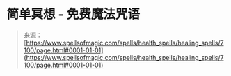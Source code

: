 <!--yml

category: 未分类

date: 2024-06-12 18:42:01

-->

# 简单冥想 - 免费魔法咒语

> 来源：[https://www.spellsofmagic.com/spells/health_spells/healing_spells/7100/page.html#0001-01-01](https://www.spellsofmagic.com/spells/health_spells/healing_spells/7100/page.html#0001-01-01)
